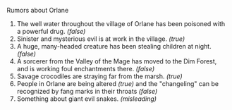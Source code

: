 Rumors about Orlane

1. The well water throughout the village of Orlane has been poisoned with a powerful drug. _(false)_
2. Sinister and mysterious evil is at work in the village. _(true)_
3. A huge, many-headed creature has been stealing children at night. _(false)_
4. A sorcerer from the Valley of the Mage has moved to the Dim Forest, and is working foul enchantments there. _(false)_
5. Savage crocodiles are straying far from the marsh. _(true)_
6. People in Orlane are being altered _(true)_ and the "changeling" can be
recognized by fang marks in their throats _(false)_
7. Something about giant evil snakes. _(misleading)_
